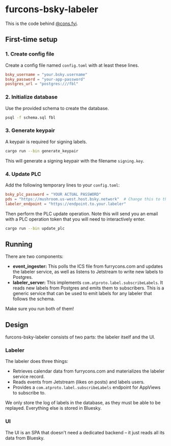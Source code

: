 # furcons-bsky-labeler

This is the code behind [@cons.fyi](https://bsky.app/profile/cons.fyi).

## First-time setup

### 1. Create config file

Create a config file named `config.toml` with at least these lines.

```toml
bsky_username = "your.bsky.username"
bsky_password = "your-app-password"
postgres_url = "postgres:///fbl"
```

### 2. Initialize database

Use the provided schema to create the database.

```sh
psql -f schema.sql fbl
```

### 3. Generate keypair

A keypair is required for signing labels.

```sh
cargo run --bin generate_keypair
```

This will generate a signing keypair with the filename `signing.key`.

### 4. Update PLC

Add the following temporary lines to your `config.toml`:

```toml
bsky_plc_password = "YOUR ACTUAL PASSWORD"
pds = "https://mushroom.us-west.host.bsky.network"  # Change this to the PDS your account is hosted on.
labeler_endpoint = "https://endpoint.to.your.labeler"
```

Then perform the PLC update operation. Note this will send you an email with a PLC operation token that you will need to interactively enter.

```sh
cargo run --bin update_plc
```

## Running

There are two components:

- **event_ingester:** This polls the ICS file from furrycons.com and updates the labeler service, as well as listens to Jetstream to write new labels to Postgres.
- **labeler_server:** This implements `com.atproto.label.subscribeLabels`. It reads new labels from Postgres and emits them to subscribers. This is a generic service that can be used to emit labels for any labeler that follows the schema.

Make sure you run both of them!

## Design

furcons-bsky-labeler consists of two parts: the labeler itself and the UI.

### Labeler

The labeler does three things:
- Retrieves calendar data from furrycons.com and materializes the labeler service record.
- Reads events from Jetstream (likes on posts) and labels users.
- Provides a `com.atproto.label.subscribeLabels` endpoint for AppViews to subscribe to.

We only store the log of labels in the database, as they must be able to be replayed. Everything else is stored in Bluesky.

### UI

The UI is an SPA that doesn't need a dedicated backend – it just reads all its data from Bluesky.
